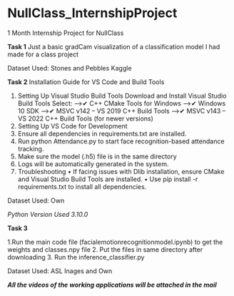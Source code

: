 # NullClass_InternshipProject
1 Month Internship Project for NullClass

**Task 1**
Just a basic gradCam visualization of a classification model I had made for a class project

Dataset Used: Stones and Pebbles Kaggle

**Task 2**
Installation Guide for VS Code and Build Tools

1. Setting Up Visual Studio Build Tools
   Download and Install Visual Studio Build Tools
   Select:
      -->✔ C++ CMake Tools for Windows
      -->✔ Windows 10 SDK
      -->✔ MSVC v142 – VS 2019 C++ Build Tools
      -->✔ MSVC v143 – VS 2022 C++ Build Tools (for newer versions)
2. Setting Up VS Code for Development
3. Ensure all dependencies in requirements.txt are installed.
4. Run python Attendance.py to start face recognition-based attendance tracking.
5. Make sure the model (.h5) file is in the same directory
6. Logs will be automatically generated in the system.
7. Troubleshooting • If facing issues with Dlib installation, ensure CMake and Visual Studio Build Tools are installed. • Use pip install -r requirements.txt to install all dependencies.

Dataset Used: Own

*Python Version Used 3.10.0*

**Task 3**

1.Run the main code file (facialemotionrecognitionmodel.ipynb) to get the weights and classes.npy file
2. Put the files in same directory after downloading
3. Run the inference_classifier.py

Dataset Used: ASL Inages and Own

***All the videos of the working applications will be attached in the mail***
